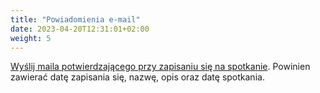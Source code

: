 ```yaml
---
title: "Powiadomienia e-mail"
date: 2023-04-20T12:31:01+02:00
weight: 5
---
```


[Wyślij maila potwierdzającego przy zapisaniu się na spotkanie](http://www.baeldung.com/spring-email).
Powinien zawierać datę zapisania się, nazwę, opis oraz datę spotkania.
